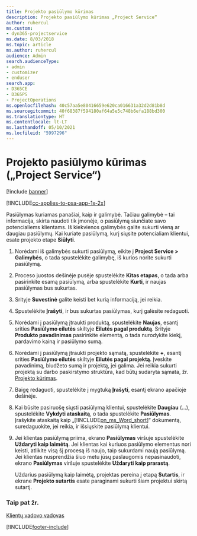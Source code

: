 ```yaml
---
title: Projekto pasiūlymo kūrimas
description: Projekto pasiūlymo kūrimas „Project Service“
author: ruhercul
ms.custom:
- dyn365-projectservice
ms.date: 8/03/2018
ms.topic: article
ms.author: ruhercul
audience: Admin
search.audienceType:
- admin
- customizer
- enduser
search.app:
- D365CE
- D365PS
- ProjectOperations
ms.openlocfilehash: 40c57aa5e80416659e620ca016631a32d2d81b8d
ms.sourcegitcommit: 40f68387f594180af64a5e5c748b6efa188bd300
ms.translationtype: HT
ms.contentlocale: lt-LT
ms.lasthandoff: 05/10/2021
ms.locfileid: "5997296"
---
```

# <a name="create-a-project-quote-project-service"></a>Projekto pasiūlymo kūrimas („Project Service“)

[!include [banner](../includes/psa-now-project-operations.md)]

[!INCLUDE[cc-applies-to-psa-app-1x-2x](../includes/cc-applies-to-psa-app-1x-2x.md)]

Pasiūlymas kuriamas panašiai, kaip ir galimybė. Tačiau galimybė – tai informacija, skirta naudoti tik įmonėje, o pasiūlymą siunčiate savo potencialiems klientams. Iš kiekvienos galimybės galite sukurti vieną ar daugiau pasiūlymų. Kai kuriate pasiūlymą, kurį siųsite potencialiam klientui, esate projekto etape **Siūlyti**.  
  
1. Norėdami iš galimybės sukurti pasiūlymą, eikite į **Project Service > Galimybės**, o tada spustelėkite galimybę, iš kurios norite sukurti pasiūlymą.  
  
2. Proceso juostos dešinėje pusėje spustelėkite **Kitas etapas**, o tada arba pasirinkite esamą pasiūlymą, arba spustelėkite **Kurti**, ir naujas pasiūlymas bus sukurtas.  
  
3. Srityje **Suvestinė** galite keisti bet kurią informaciją, jei reikia.  
  
4. Spustelėkite **Įrašyti**, ir bus sukurtas pasiūlymas, kurį galėsite redaguoti.  
  
5. Norėdami į pasiūlymą įtraukti produktą, spustelėkite **Naujas**, esantį srities **Pasiūlymo eilutės** skiltyje **Eilutės pagal produktą**. Srityje **Produkto pavadinimas** pasirinkite elementą, o tada nurodykite kiekį, pardavimo kainą ir pasiūlymo sumą.  
  
6. Norėdami į pasiūlymą įtraukti projekto sąmatą, spustelėkite **+**, esantį srities **Pasiūlymo eilutės** skiltyje **Eilutės pagal projektą**. Įveskite pavadinimą, biudžeto sumą ir projektą, jei galima. Jei reikia sukurti projektą su darbo paskirstymo struktūra, kad būtų sudaryta sąmata, žr. [Projekto kūrimas](../psa/create-project.md).  
  
7. Baigę redaguoti, spustelėkite į mygtuką **Įrašyti**, esantį ekrano apačioje dešinėje.  
  
8. Kai būsite pasiruošę siųsti pasiūlymą klientui, spustelėkite **Daugiau** (...), spustelėkite **Vykdyti ataskaitą**, o tada spustelėkite **Pasiūlymas**. Įrašykite ataskaitą kaip „[!INCLUDE[pn_ms_Word_short](../includes/pn-ms-word-short.md)]“ dokumentą, suredaguokite, jei reikia, ir išsiųskite pasiūlymą klientui.  
  
9. Jei klientas pasiūlymą priima, ekrano **Pasiūlymas** viršuje spustelėkite **Uždaryti kaip laimėtą**. Jei klientas kai kuriuos pasiūlymo elementus nori keisti, atlikite visą šį procesą iš naujo, taip sukurdami naują pasiūlymą. Jei klientas nusprendžia šiuo metu jūsų paslaugomis nepasinaudoti, ekrano **Pasiūlymas** viršuje spustelėkite **Uždaryti kaip prarastą**.  
  
   Uždarius pasiūlymą kaip laimėtą, projektas pereina į etapą **Sutartis**, ir ekrane **Projekto sutartis** esate paraginami sukurti šiam projektui skirtą sutartį.  
  
### <a name="see-also"></a>Taip pat žr.  
 [Klientų vadovo vadovas](../psa/account-manager-guide.md)


[!INCLUDE[footer-include](../includes/footer-banner.md)]